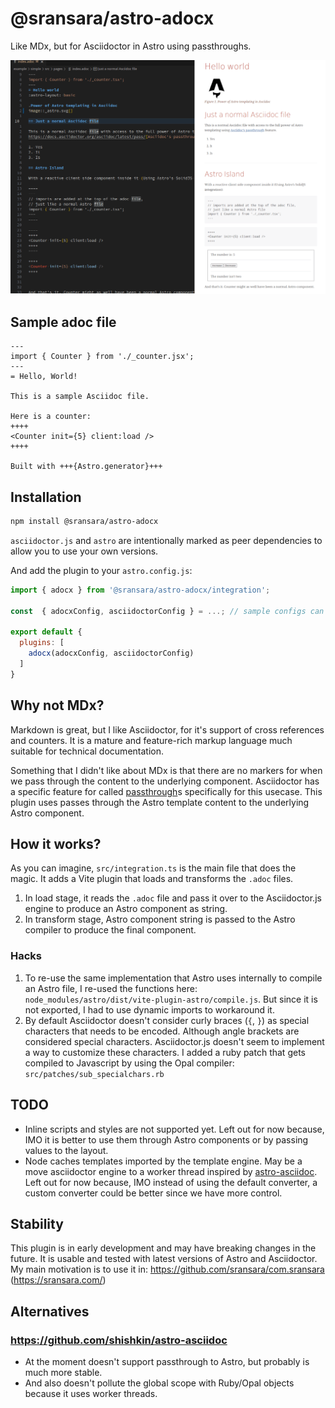 # @sransara/astro-adocx
Like MDx, but for Asciidoctor in Astro using passthroughs.

![](./assets/screenshot.png)

## Sample adoc file
```adoc
---
import { Counter } from './_counter.jsx';
---
= Hello, World!

This is a sample Asciidoc file.

Here is a counter:
++++
<Counter init={5} client:load />
++++

Built with +++{Astro.generator}+++
```

## Installation
```bash
npm install @sransara/astro-adocx
```

`asciidoctor.js` and `astro` are intentionally marked as peer dependencies to allow you to use your own versions.

And add the plugin to your `astro.config.js`:

```js
import { adocx } from '@sransara/astro-adocx/integration';

const  { adocxConfig, asciidoctorConfig } = ...; // sample configs can be found in the `examples` directory

export default {
  plugins: [
    adocx(adocxConfig, asciidoctorConfig)
  ]
}
```

## Why not MDx?

Markdown is great, but I like Asciidoctor, for it's support of cross references and counters.
It is a mature and feature-rich markup language much suitable for technical documentation.

Something that I didn't like about MDx is that there are no markers for when we pass through the content to the underlying component.
Asciidoctor has a specific feature for called [passthrough](https://docs.asciidoctor.org/asciidoc/latest/pass/)s specifically for this usecase.
This plugin uses passes through the Astro template content to the underlying Astro component.

## How it works?

As you can imagine, `src/integration.ts` is the main file that does the magic.
It adds a Vite plugin that loads and transforms the `.adoc` files.

1. In load stage, it reads the `.adoc` file and pass it over to the Asciidoctor.js engine to produce an Astro component as string.
2. In transform stage, Astro component string is passed to the Astro compiler to produce the final component.

### Hacks

1. To re-use the same implementation that Astro uses internally to compile an Astro file, I re-used the functions here: `node_modules/astro/dist/vite-plugin-astro/compile.js`. But since it is not exported, I had to use dynamic imports to workaround it.
2. By default Asciidoctor doesn't consider curly braces (`{`, `}`) as special characters that needs to be encoded. Although angle brackets are considered special characters.  Asciidoctor.js doesn't seem to implement a way to customize these characters. I added a ruby patch that gets compiled to Javascript by using the Opal compiler: `src/patches/sub_specialchars.rb`

## TODO

- Inline scripts and styles are not supported yet. Left out for now because, IMO it is better to use them through Astro components or by passing values to the layout.
- Node caches templates imported by the template engine.
  May be a move asciidoctor engine to a worker thread inspired by [astro-asciidoc](https://github.com/shishkin/astro-asciidoc).
  Left out for now because, IMO instead of using the default converter, a custom converter could be better since we have more control.

## Stability

This plugin is in early development and may have breaking changes in the future.
It is usable and tested with latest versions of Astro and Asciidoctor.
My main motivation is to use it in: https://github.com/sransara/com.sransara (https://sransara.com/)

## Alternatives

### https://github.com/shishkin/astro-asciidoc
- At the moment doesn't support passthrough to Astro, but probably is much more stable.
- And also doesn't pollute the global scope with Ruby/Opal objects because it uses worker threads.
